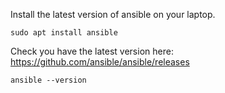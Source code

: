 Install the latest version of ansible on your laptop. 
```
sudo apt install ansible
```

Check you have the latest version here: https://github.com/ansible/ansible/releases
```
ansible --version
```


